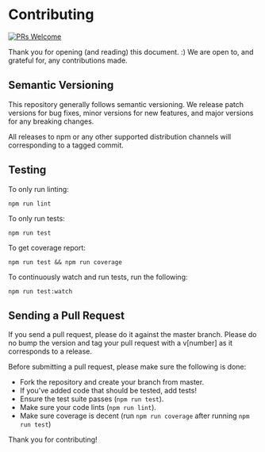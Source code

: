 # Contributing

[![PRs Welcome][pr-welcome-badge]][pr-welcome-link]

Thank you for opening (and reading) this document. :)
We are open to, and grateful for, any contributions made.

## Semantic Versioning
This repository generally follows semantic versioning. We release patch versions for bug fixes, minor versions for new features, and major versions for any breaking changes.

All releases to npm or any other supported distribution channels will corresponding to a tagged commit.

## Testing

To only run linting:

`npm run lint`

To only run tests:

`npm run test`

To get coverage report:

`npm run test && npm run coverage`

To continuously watch and run tests, run the following:

`npm run test:watch`

## Sending a Pull Request

If you send a pull request, please do it against the master branch. Please do no bump the version and tag your pull request with a v[number] as it corresponds to a release.

Before submitting a pull request, please make sure the following is done:

- Fork the repository and create your branch from master.
- If you've added code that should be tested, add tests!
- Ensure the test suite passes (`npm run test`).
- Make sure your code lints (`npm run lint`).
- Make sure coverage is decent (run `npm run coverage` after running `npm run test`)

Thank you for contributing!

[pr-welcome-badge]: https://img.shields.io/badge/PRs-Welcome-ff69b4.svg?style=flat-square
[pr-welcome-link]: https://github.com/yeojz/redux-intl-connect/blob/master/CONTRIBUTING.md
